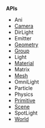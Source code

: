 **APIs**

* Ani
* [Camera](Camera.md)
* DirLight
* Emitter
* [Geometry](Geometry.md)
* [Group](Group.md)
* Light
* [Material](Material.md)
* Matrix
* [Mesh](Mesh.md)
* OmniLight
* Particle
* Physics
* [Primitive](Primitive.md)
* [Scene](Scene.md)
* SpotLight
* [World](World.md)
